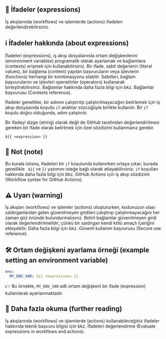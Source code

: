 ## 🧮 İfadeler (expressions)

İş akışlarında (workflows) ve işlemlerde (actions) ifadeleri değerlendirebilirsiniz.

## ℹ️ İfadeler hakkında (about expressions)

İfadeleri (expressions), iş akışı dosyalarında ortam değişkenlerini (environment variables) programatik olarak ayarlamak ve bağlamlara (contexts) erişmek için kullanabilirsiniz. Bir ifade, sabit değerlerin (literal values), bir bağlama (context) yapılan başvuruların veya işlevlerin (functions) herhangi bir kombinasyonu olabilir. Sabitleri, bağlam başvurularını ve işlevleri operatörler (operators) kullanarak birleştirebilirsiniz. Bağlamlar hakkında daha fazla bilgi için bkz. Bağlamlar başvurusu (Contexts reference).

İfadeler genellikle, bir adımın çalıştırılıp çalıştırılmayacağını belirlemek için iş akışı dosyasında koşullu `if` anahtar sözcüğüyle birlikte kullanılır. Bir `if` koşulu doğru olduğunda, adım çalıştırılır.

Bir ifadeyi dizge (string) olarak değil de GitHub tarafından değerlendirilmesi gereken bir ifade olarak belirtmek için özel sözdizimi kullanmanız gerekir.

```
${{ <expression> }}
```

## 📝 Not (note)

Bu kurala istisna, ifadeleri bir `if` koşulunda kullanırken ortaya çıkar; burada genellikle ` ${{` ve `}}` yazımını isteğe bağlı olarak atlayabilirsiniz. `if` koşulları hakkında daha fazla bilgi için bkz. GitHub Actions için iş akışı sözdizimi (Workflow syntax for GitHub Actions).

## ⚠️ Uyarı (warning)

İş akışları (workflows) ve işlemler (actions) oluştururken, kodunuzun olası saldırganlardan gelen güvenilmeyen girdileri çalıştırıp çalıştırmayacağını her zaman göz önünde bulundurmalısınız. Belirli bağlamlar güvenilmeyen girdi olarak değerlendirilmelidir; çünkü bir saldırgan kendi kötü amaçlı içeriğini ekleyebilir. Daha fazla bilgi için bkz. Güvenli kullanım başvurusu (Secure use reference).

## 🛠️ Ortam değişkeni ayarlama örneği (example setting an environment variable)

```yaml
env:
  MY_ENV_VAR: ${{ <expression> }}
```

👉 Bu örnekte, `MY_ENV_VAR` adlı ortam değişkeni bir ifade (expression) kullanılarak ayarlanmaktadır.

## 📖 Daha fazla okuma (further reading)

İş akışlarında (workflows) ve işlemlerde (actions) kullanabileceğiniz ifadeler hakkında teknik başvuru bilgisi için bkz. İfadeleri değerlendirme (Evaluate expressions in workflows and actions).
